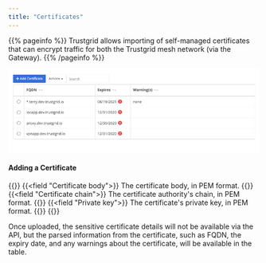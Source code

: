 ```yaml
---
title: "Certificates"
---
```


{{% pageinfo %}}
Trustgrid allows importing of self-managed certificates that can encrypt traffic for both the Trustgrid mesh network (via the Gateway).
{{% /pageinfo %}}

![img](certificates.png)

#### Adding a Certificate

{{<fields>}}
{{<field "Certificate body">}}
The certificate body, in PEM format.
{{</field >}}
{{<field "Certificate chain">}}
The certificate authority's chain, in PEM format.
{{</field>}}
{{<field "Private key">}}
The certificate's private key, in PEM format.
{{</field>}}
{{</fields>}}

Once uploaded, the sensitive certificate details will not be available via the API, but the parsed information from the certificate, such as FQDN, the expiry date, and any warnings about the certificate, will be available in the table.
